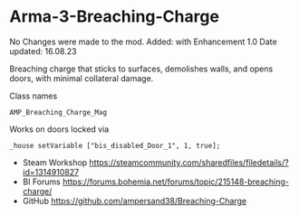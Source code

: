 # Arma-3-Breaching-Charge
No Changes were made to the mod.
Added: with Enhancement 1.0
Date updated: 16.08.23

Breaching charge that sticks to surfaces, demolishes walls, and opens doors, with minimal collateral damage.

Class names

`AMP_Breaching_Charge_Mag`

Works on doors locked via

```
_house setVariable ["bis_disabled_Door_1", 1, true];
```

- Steam Workshop https://steamcommunity.com/sharedfiles/filedetails/?id=1314910827
- BI Forums https://forums.bohemia.net/forums/topic/215148-breaching-charge/
- GitHub https://github.com/ampersand38/Breaching-Charge